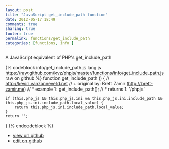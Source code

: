 ```yaml
---
layout: post
title: "JavaScript get_include_path function"
date: 2012-05-17 18:49
comments: true
sharing: true
footer: true
permalink: functions/get_include_path
categories: [functions, info ]
---
```

A JavaScript equivalent of PHP's get_include_path
<!-- more -->
{% codeblock info/get_include_path.js lang:js https://raw.github.com/kvz/phpjs/master/functions/info/get_include_path.js raw on github %}
function get_include_path () {
    // http://kevin.vanzonneveld.net
    // +   original by: Brett Zamir (http://brett-zamir.me)
    // *     example 1: get_include_path();
    // *     returns 1: '/phpjs'

    if (this.php_js && this.php_js.ini && this.php_js.ini.include_path && this.php_js.ini.include_path.local_value) {
        return this.php_js.ini.include_path.local_value;
    }
    return '';
}
{% endcodeblock %}
<ul>
 <li><a href="https://github.com/kvz/phpjs/blob/master/functions/info/get_include_path.js">view on github</a></li>
 <li><a href="https://github.com/kvz/phpjs/edit/master/functions/info/get_include_path.js">edit on github</a></li>
</ul>
